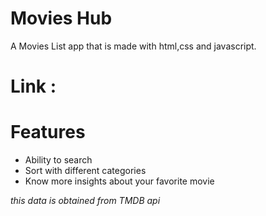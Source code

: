 # Movies Hub
A Movies List app that is made with html,css and javascript.

# Link : 

# Features 
- Ability to search 
- Sort with different categories
- Know more insights about your favorite movie

*this data is obtained from TMDB api*
